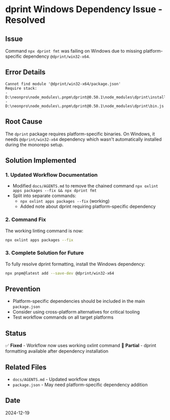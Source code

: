 # dprint Windows Dependency Issue - Resolved

## Issue

Command `npx dprint fmt` was failing on Windows due to missing platform-specific dependency `@dprint/win32-x64`.

## Error Details

```
Cannot find module '@dprint/win32-x64/package.json'
Require stack:
- D:\neonpro\node_modules\.pnpm\dprint@0.50.1\node_modules\dprint\install_api.js
- D:\neonpro\node_modules\.pnpm\dprint@0.50.1\node_modules\dprint\bin.js
```

## Root Cause

The `dprint` package requires platform-specific binaries. On Windows, it needs `@dprint/win32-x64` dependency which wasn't automatically installed during the monorepo setup.

## Solution Implemented

### 1. Updated Workflow Documentation

- Modified `docs/AGENTS.md` to remove the chained command `npx oxlint apps packages --fix && npx dprint fmt`
- Split into separate commands:
  - `npx oxlint apps packages --fix` (working)
  - Added note about dprint requiring platform-specific dependency

### 2. Command Fix

The working linting command is now:

```bash
npx oxlint apps packages --fix
```

### 3. Complete Solution for Future

To fully resolve dprint formatting, install the Windows dependency:

```bash
npx pnpm@latest add --save-dev @dprint/win32-x64
```

## Prevention

- Platform-specific dependencies should be included in the main `package.json`
- Consider using cross-platform alternatives for critical tooling
- Test workflow commands on all target platforms

## Status

✅ **Fixed** - Workflow now uses working oxlint command
🚧 **Partial** - dprint formatting available after dependency installation

## Related Files

- `docs/AGENTS.md` - Updated workflow steps
- `package.json` - May need platform-specific dependency addition

## Date

2024-12-19
